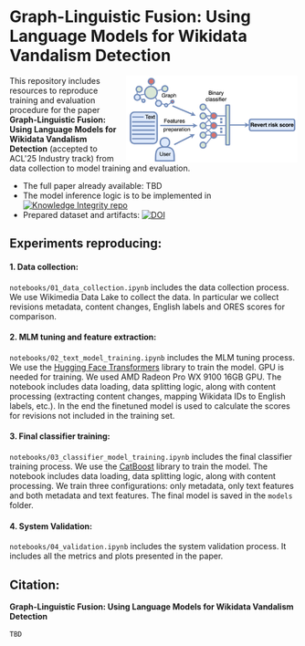 # Graph-Linguistic Fusion: Using Language Models for Wikidata Vandalism Detection

<img align="right" src="data/imgs/system_scketch_new.png" alt="drawing" style="width:300px;"/>

This repository includes resources to reproduce training and evaluation procedure for the paper
**Graph-Linguistic Fusion: Using Language Models for Wikidata Vandalism Detection** (accepted to ACL'25 Industry track) from data collection to model training and evaluation. 

- The full paper already available: TBD
- The model inference logic is to be implemented in 
[![Knowledge Integrity repo](https://img.shields.io/badge/GitLab-repo-orange)](https://gitlab.wikimedia.org/repos/research/knowledge_integrity)
- Prepared dataset and artifacts: [![DOI](https://zenodo.org/badge/DOI/10.5281/zenodo.15492678.svg)](https://doi.org/10.5281/zenodo.15492678)

## Experiments reproducing:

#### 1. Data collection:
`notebooks/01_data_collection.ipynb` includes the data collection process. We use Wikimedia Data Lake to collect the data. In particular we collect revisions metadata, content changes, English labels and ORES scores for comparison.

#### 2. MLM tuning and feature extraction:
`notebooks/02_text_model_training.ipynb` includes the MLM tuning process. We use the [Hugging Face Transformers](https://huggingface.co/docs/transformers/index) library to train the model. GPU is needed for training. We used AMD Radeon Pro WX 9100 16GB GPU. The notebook includes data loading, data splitting logic, along with content processing (extracting content changes, mapping Wikidata IDs to English labels, etc.). In the end the finetuned model is used to calculate the scores for revisions not included in the training set.

#### 3. Final classifier training:
`notebooks/03_classifier_model_training.ipynb` includes the final classifier training process. We use the [CatBoost](https://catboost.ai/en/docs/concepts/python-reference_catboost) library to train the model. The notebook includes data loading, data splitting logic, along with content processing. We train three configurations: only metadata, only text features and both metadata and text features. The final model is saved in the `models` folder.

#### 4. System Validation:
`notebooks/04_validation.ipynb` includes the system validation process. It includes all the metrics and plots presented in the paper. 


## Citation: 
**Graph-Linguistic Fusion: Using Language Models for Wikidata Vandalism Detection**
```
TBD
```